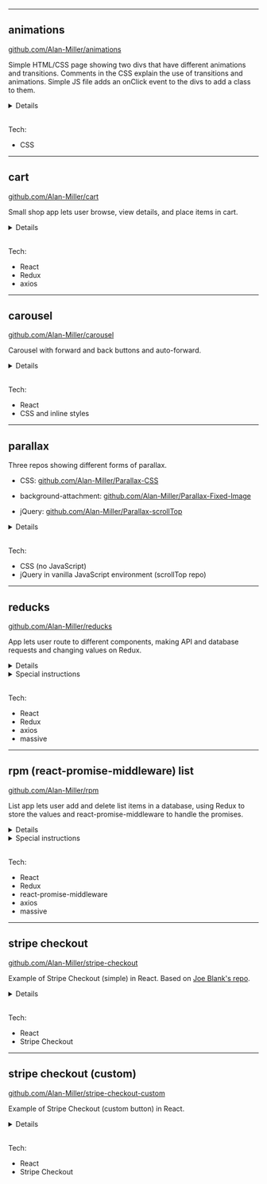 
---
  
## animations
[github.com/Alan-Miller/animations](https://github.com/Alan-Miller/animations)

Simple HTML/CSS page showing two divs that have different animations and transitions. Comments in the CSS explain the use of transitions and animations. Simple JS file adds an onClick event to the divs to add a class to them.

<details>
<summary>Details</summary>

* Hover over the red box to see pulsing/heartbeat animation.
* Click (and hold) red box to see yellow shadow transition around edge. This click also adds a class to the red box so that when move the mouse back off the box, an animation begins which makes the box spin quickly and fade away while shrinking down to nothing and then bursting bursting back into view much bigger and much yellow and now tilted at a jaunty angle.
* Hover over the blue box to see a snowball transition (box spins and smooths out into a ball while fading to white).
* Click blue box to add a class that adds the same CSS styles as the snowball transition (thereby maintaining the snowball appearance even after you stop hovering) and then bounces the snowball around and increases the snowball quickly to fill the screen with white.
* Click either box again to remove the animation and reset the box.
</details>
<br/>


Tech:
* CSS 

---
  
## cart
[github.com/Alan-Miller/cart](https://github.com/Alan-Miller/cart)

Small shop app lets user browse, view details, and place items in cart. 

<details>
<summary>Details</summary>

* Shop button makes axios request to outside API and stores response on Redux.
* Clicking a product makes axios request using product ID to get product details, storing response on Redux.
* Add To Cart button pushes product into array stored on Redux. The number of items in the cart is updated in the header (Cart button).
</details>
<br/>


Tech:
* React 
* Redux
* axios

---

## carousel  
[github.com/Alan-Miller/carousel](https://github.com/Alan-Miller/carousel)

Carousel with forward and back buttons and auto-forward.

<details>
<summary>Details</summary>

* setInterval changes photos automatically.
* Back and Forward buttons change photo manually and restarts automatic interval.
</details>
<br/>

Tech:
* React
* CSS and inline styles

---
  
## parallax
Three repos showing different forms of parallax.

* CSS: [github.com/Alan-Miller/Parallax-CSS](https://github.com/Alan-Miller/Parallax-CSS)

* background-attachment: [github.com/Alan-Miller/Parallax-Fixed-Image](https://github.com/Alan-Miller/Parallax-Fixed-Image)

* jQuery: [github.com/Alan-Miller/Parallax-scrollTop](https://github.com/Alan-Miller/Parallax-scrollTop)

<details>
<summary>Details</summary>

* Pure CSS parallax repo shows parallax using large layers.
* Fixed-image parallax is a pseudo-parallax effect made by simply setting the `background-attachment` property to `fixed` so the elements scroll but the images do not.
* jQuery scrollTop lets you move things on screen at different speeds, or perform other transforms like rotate or fade, based on the amount the user has scrolled from the top of the page.
</details>
<br/>

Tech:
* CSS (no JavaScript)
* jQuery in vanilla JavaScript environment (scrollTop repo)

---

## reducks
[github.com/Alan-Miller/reducks](https://github.com/Alan-Miller/reducks)

App lets user route to different components, making API and database requests and changing values on Redux.

<details>
<summary>Details</summary>

* The intial value of the pokemon property on Redux is an array of two pokemon: Pikachu and Squirtle.
* The Home component subscribes to the pokemon Redux value and renders it. It has a Change Pokemon button that uses the getPokemon Redux action creator to change the value to a different array of two pokemon: Butterfree and Wigglytuff.
* The Pokemon component makes an automatic call to the pokemon outside API and gets the names of all 800+ pokemon available. The promise is handled in the component's componentDidMount method, and the array is stored on Redux with the getPokemon action creator. Routing back to the Home component will show this new (large) array of pokemon is displayed in both components.
* The Database component makes an automatic call to a database to get a user name and id based on an auth ID. In this case, the app grabs a hard-coded auth ID from the component's state object, but in real life this ID might come from a successful authentication using auth0 and then storing that value in a variable that is then passed to the axios request that fetches the user name and id.
</details>

<details>
<summary>Special instructions</summary>

* Make a yoozers table with data. I recommend adding a yoozers table to an existing database you already have. To create the table and insert some initial data into it, copy the SQL commands in the create_tables.sql file or copy the lines below:
  ```sql
    create table yoozers (
      id serial primary key,
      auth_id text,
      name varchar(40)
    );

    insert into yoozers 
    (auth_id, name)
    values
    ('secret_authID_321', 'Nathaniel'),
    ('special_authID_789', 'Jill');
  ```
* The .gitignore file ignores the config.js file, so make your own config.js file at the root of the project folder. Inside, export an object with a port value and a connection string like the one below:

  ``` js
    module.exports = {
      port: 3001, // pick a port number
      connection: 'yourConnectionStringHere' // your connection string
    }
  ```
</details>
<br/>

Tech:
* React 
* Redux
* axios
* massive

---
  
## rpm (react-promise-middleware) list
[github.com/Alan-Miller/rpm](https://github.com/Alan-Miller/rpm)

List app lets user add and delete list items in a database, using Redux to store the values and react-promise-middleware to handle the promises.

<details>
<summary>Details</summary>

* Component fires Redux action with promise on payload. Promise resolves with teacher data from database.
* Form adds new teachers on Redux using react-promise-middleware to make axios requests.
* Clicking a teacher in the list deletes the teacher from the database.
</details>

<details>
<summary>Special instructions</summary>

* Make a teachers table with data. I recommend adding a teachers table to an existing database you already have. To create the table and insert some initial data into it, copy the SQL commands in the createTables.sql file or copy the lines below:
  ```sql
  create table teachers (
    id serial primary key,
    name varchar(40),
    subject varchar(40)
  );

  insert into teachers
  (name, subject)
  values
  ('Philby', 'Chemistry'),
  ('Barnaby', 'Chemistry'),
  ('Monaghan', 'History'),
  ('Grable', 'History'),
  ('Marx', 'Geometry'),
  ('Kim', 'Geometry'),
  ('Termagant', 'English'),
  ('Stiller', 'English');
  ```
* The .gitignore file ignores the config.js file, so make your own config.js file at the root of the project folder. Inside, export an object with a port value and a connection string like the one below:

  ``` js
  module.exports = {
    PORT: 3001, // pick a port number
    connection: 'yourConnectionStringHere' // connection string to your db
  }
  ```
</details>
<br/>

Tech:
* React 
* Redux
* react-promise-middleware
* axios
* massive

---
  
## stripe checkout
[github.com/Alan-Miller/stripe-checkout](https://github.com/Alan-Miller/stripe-checkout)

Example of Stripe Checkout (simple) in React. Based on [Joe Blank's repo](https://github.com/joeblank/react-stripe).

<details>
<summary>Details</summary>

* Pay With Card button opens form, which gets token back from Stripe. Token can be console logged.
* When the token arrives, a POST request is sent with the token id to the server to make a charge, and a response comes back (if it is an error, the charge failed).
* Summary of Stripe process:
  * User clicks button and completes form.
  * Stripe receives payment information securely.
  * Stripe sends back token to app.
  * Token contains email and other information.
  * Token is stripped of credit card information and send to app server via POST request.
</details>
<br/>

Tech:
* React
* Stripe Checkout

---
  
## stripe checkout (custom)
[github.com/Alan-Miller/stripe-checkout-custom](https://github.com/Alan-Miller/stripe-checkout-custom)

Example of Stripe Checkout (custom button) in React.

<details>
<summary>Details</summary>

* Pay With Card button opens form, which gets token back from Stripe. Token can be console logged.
* When the token arrives, a POST request is sent with the token id to the server to make a charge, and a response comes back (if it is an error, the charge failed).
* Summary of Stripe process:
  * User clicks button and completes form.
  * Stripe receives payment information securely.
  * Stripe sends back token to app.
  * Token contains email and other information.
  * Token is stripped of credit card information and send to app server via POST request.
</details>
<br/>

Tech:
* React
* Stripe Checkout
